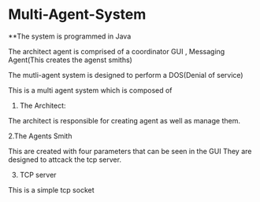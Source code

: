 # Multi-Agent-System


**The system is programmed in Java

The architect agent is comprised of a coordinator GUI , Messaging Agent(This creates the agenst smiths)

The mutli-agent system is designed to perform a DOS(Denial of service)

This is a multi agent system which is composed of 

1. The Architect:

The architect is responsible for creating agent as well as manage them.

2.The Agents Smith

This are created with four parameters that can be seen in the GUI
They are designed to attcack the tcp server.


3. TCP server

This is a simple tcp socket 
